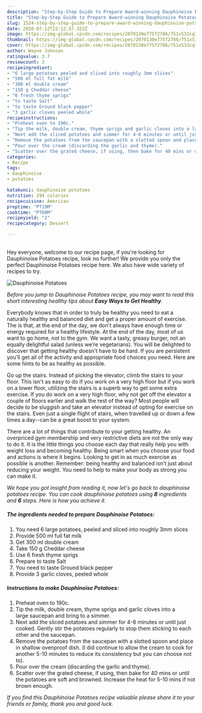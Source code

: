 ```yaml
---
description: "Step-by-Step Guide to Prepare Award-winning Dauphinoise Potatoes"
title: "Step-by-Step Guide to Prepare Award-winning Dauphinoise Potatoes"
slug: 1524-step-by-step-guide-to-prepare-award-winning-dauphinoise-potatoes
date: 2020-07-12T22:12:57.322Z
image: https://img-global.cpcdn.com/recipes/2070130e775f2786/751x532cq70/dauphinoise-potatoes-recipe-main-photo.jpg
thumbnail: https://img-global.cpcdn.com/recipes/2070130e775f2786/751x532cq70/dauphinoise-potatoes-recipe-main-photo.jpg
cover: https://img-global.cpcdn.com/recipes/2070130e775f2786/751x532cq70/dauphinoise-potatoes-recipe-main-photo.jpg
author: Wayne Johnson
ratingvalue: 3.7
reviewcount: 3
recipeingredient:
- "6 large potatoes peeled and sliced into roughly 3mm slices"
- "500 ml full fat milk"
- "300 ml double cream"
- "150 g Cheddar cheese"
- "6 fresh thyme sprigs"
- "to taste Salt"
- "to taste Ground black pepper"
- "3 garlic cloves peeled whole"
recipeinstructions:
- "Preheat oven to 190c."
- "Tip the milk, double cream, thyme sprigs and garlic cloves into a large saucepan and bring to a simmer."
- "Next add the sliced potatoes and simmer for 4-6 minutes or until just cooked. Gently stir the potatoes regularly to stop them sticking to each other and the saucepan."
- "Remove the potatoes from the saucepan with a slotted spoon and place in shallow ovenproof dish. (I did continue to allow the cream to cook for another 5-10 minutes to reduce its consistency but you can choose not to)."
- "Pour over the cream (discarding the garlic and thyme)."
- "Scatter over the grated cheese, if using, then bake for 40 mins or until the potatoes are soft and browned. Increase the heat for 5-10 mins if not brown enough."
categories:
- Recipe
tags:
- dauphinoise
- potatoes

katakunci: dauphinoise potatoes 
nutrition: 294 calories
recipecuisine: American
preptime: "PT19M"
cooktime: "PT60M"
recipeyield: "2"
recipecategory: Dessert

---
```

<br>
Hey everyone, welcome to our recipe page, if you're looking for Dauphinoise Potatoes recipe, look no further! We provide you only the perfect Dauphinoise Potatoes recipe here. We also have wide variety of recipes to try.
<br>


![Dauphinoise Potatoes](https://img-global.cpcdn.com/recipes/2070130e775f2786/751x532cq70/dauphinoise-potatoes-recipe-main-photo.jpg)

<i>Before you jump to Dauphinoise Potatoes recipe, you may want to read this short interesting healthy tips about <strong>Easy Ways to Get Healthy</strong>.</i>

Everybody knows that in order to truly be healthy you need to eat a naturally healthy and balanced diet and get a proper amount of exercise. The  is that, at the end of the day, we don't always have enough time or energy required for a healthy lifestyle. At the end of the day, most of us want to go home, not to the gym. We want a tasty, greasy burger, not an equally delightful salad (unless we’re vegetarians). You will be delighted to discover that getting healthy doesn't have to be hard. If you are persistent you'll get all of the activity and appropriate food choices you need. Here are some hints to be as healthy as possible.

Go up the stairs. Instead of picking the elevator, climb the stairs to your floor. This isn't as easy to do if you work on a very high floor but if you work on a lower floor, utilizing the stairs is a superb way to get some extra exercise. If you do work on a very high floor, why not get off the elevator a couple of floors earlier and walk the rest of the way? Most people will decide to be sluggish and take an elevator instead of opting for exercise on the stairs. Even just a single flight of stairs, when travelled up or down a few times a day--can be a great boost to your system. 

There are a lot of things that contribute to your getting healthy. An overpriced gym membership and very restrictive diets are not the only way to do it. It is the little things you choose each day that really help you with weight loss and becoming healthy. Being smart when you choose your food and actions is where it begins. Looking to get in as much exercise as possible is another. Remember: being healthy and balanced isn’t just about reducing your weight. You need to help to make your body as strong you can make it. 


<i>We hope you got insight from reading it, now let's go back to dauphinoise potatoes recipe. You can cook dauphinoise potatoes using <strong>8</strong> ingredients and <strong>6</strong> steps. Here is how you achieve it.
</i>

##### The ingredients needed to prepare Dauphinoise Potatoes:

1. You need 6 large potatoes, peeled and sliced into roughly 3mm slices
1. Provide 500 ml full fat milk
1. Get 300 ml double cream
1. Take 150 g Cheddar cheese
1. Use 6 fresh thyme sprigs
1. Prepare to taste Salt
1. You need to taste Ground black pepper
1. Provide 3 garlic cloves, peeled whole


##### Instructions to make Dauphinoise Potatoes:

1. Preheat oven to 190c.
1. Tip the milk, double cream, thyme sprigs and garlic cloves into a large saucepan and bring to a simmer.
1. Next add the sliced potatoes and simmer for 4-6 minutes or until just cooked. Gently stir the potatoes regularly to stop them sticking to each other and the saucepan.
1. Remove the potatoes from the saucepan with a slotted spoon and place in shallow ovenproof dish. (I did continue to allow the cream to cook for another 5-10 minutes to reduce its consistency but you can choose not to).
1. Pour over the cream (discarding the garlic and thyme).
1. Scatter over the grated cheese, if using, then bake for 40 mins or until the potatoes are soft and browned. Increase the heat for 5-10 mins if not brown enough.


<i>If you find this Dauphinoise Potatoes recipe valuable please share it to your friends or family, thank you and good luck.</i>
